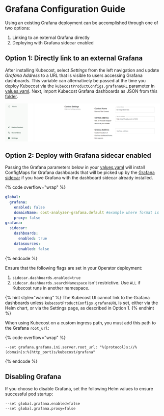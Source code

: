 # Grafana Configuration Guide

Using an existing Grafana deployment can be accomplished through one of two options:

1. Linking to an external Grafana directly
2. Deploying with Grafana sidecar enabled

## Option 1: Directly link to an external Grafana

After installing Kubecost, select _Settings_ from the left navigation and update _Grafana Address_ to a URL that is visible to users accessing Grafana dashboards. This variable can alternatively be passed at the time you deploy Kubecost via the `kubecostProductConfigs.grafanaURL` parameter in [values.yaml](https://github.com/kubecost/cost-analyzer-helm-chart/blob/master/cost-analyzer/values.yaml). Next, import Kubecost Grafana dashboards as JSON from this [folder](https://github.com/kubecost/cost-analyzer-helm-chart/tree/master/cost-analyzer).

![Grafana Address option](.gitbook/assets/grafanaaddress.PNG)

## Option 2: Deploy with Grafana sidecar enabled

Passing the Grafana parameters below in your [values.yaml](https://github.com/kubecost/cost-analyzer-helm-chart/blob/master/cost-analyzer/values.yaml) will install ConfigMaps for Grafana dashboards that will be picked up by the [Grafana sidecar](https://github.com/helm/charts/tree/master/stable/grafana#sidecar-for-dashboards) if you have Grafana with the dashboard sidecar already installed.

{% code overflow="wrap" %}
```yaml
global:
  grafana:
    enabled: false
    domainName: cost-analyzer-grafana.default #example where format is <service-name>.<namespace>
    proxy: false
grafana:
  sidecar:
    dashboards:
      enabled: true
    datasources:
      enabled: false
```
{% endcode %}

Ensure that the following flags are set in your Operator deployment:

1. `sidecar.dashboards.enabled=true`
2. `sidecar.dashboards.searchNamespace` isn't restrictive. Use `ALL` if Kubecost runs in another namespace.

{% hint style="warning" %}
The Kubecost UI cannot link to the Grafana dashboards unless `kubecostProductConfigs.grafanaURL` is set, either via the Helm chart, or via the Settings page, as described in Option 1.
{% endhint %}

When using Kubecost on a custom ingress path, you must add this path to the Grafana `root_url`:

{% code overflow="wrap" %}
```
--set grafana.grafana.ini.server.root_url: "%(protocol)s://%(domain)s:%(http_port)s/kubecost/grafana"
```
{% endcode %}

## Disabling Grafana

If you choose to disable Grafana, set the following Helm values to ensure successful pod startup:

```
--set global.grafana.enabled=false
--set global.grafana.proxy=false
```

